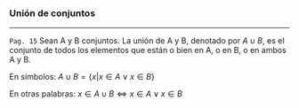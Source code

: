 ### Unión de conjuntos
***
`Pag. 15` 
Sean A y B conjuntos. La unión de A y B, denotado por $A \cup B$, es el conjunto de todos los elementos que están o bien en A, o en B, o en ambos A y B.

En símbolos:
$A \cup B = \{x|x \in A\lor x \in B \}$

En otras palabras:
$x \in A \cup B \iff x \in A \lor x \in B$